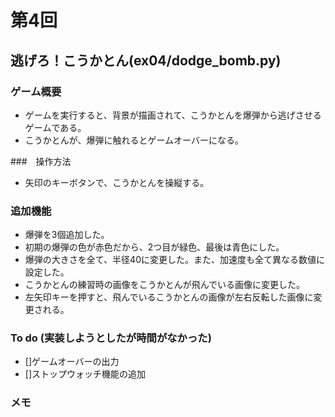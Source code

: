 # 第4回
## 逃げろ！こうかとん(ex04/dodge_bomb.py)
### ゲーム概要
- ゲームを実行すると、背景が描画されて、こうかとんを爆弾から逃げさせるゲームである。
- こうかとんが、爆弾に触れるとゲームオーバーになる。

###　操作方法
- 矢印のキーボタンで、こうかとんを操縦する。

### 追加機能
- 爆弾を3個追加した。
- 初期の爆弾の色が赤色だから、2つ目が緑色、最後は青色にした。
- 爆弾の大きさを全て、半径40に変更した。また、加速度も全て異なる数値に設定した。
- こうかとんの練習時の画像をこうかとんが飛んでいる画像に変更した。
- 左矢印キーを押すと、飛んでいるこうかとんの画像が左右反転した画像に変更される。

### To do (実装しようとしたが時間がなかった)
- []ゲームオーバーの出力
- []ストップウォッチ機能の追加

### メモ